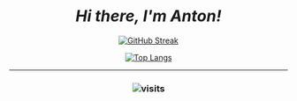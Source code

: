 <h1 align="center"><b><i> Hi there, I'm Anton! </i></b> </h1>



<!--
 <a href="your-python-URL">
    <img src="https://img.shields.io/badge/python-3670A0?style=for-the-badge&logo=python&logoColor=ffdd54" alt="Python Badge"/>
 </a>
  
<a href="your-javascript-URL">
    <img src="https://img.shields.io/badge/javascript-%23323330.svg?style=for-the-badge&logo=javascript&logoColor=%23F7DF1E" alt="JavaScript Badge"/>
  </a>
-->  

<div id="badges" align="center">

[![GitHub Streak](http://github-readme-streak-stats.herokuapp.com?user=tonytech83&theme=dark&background=000000)](https://git.io/streak-stats)

[![Top Langs](https://github-readme-stats.vercel.app/api/top-langs/?username=tonytech83&layout=compact&theme=vision-friendly-dark)](https://github.com/anuraghazra/github-readme-stats)

---

### ![visits](https://komarev.com/ghpvc/?username=ivoivanov083006)
